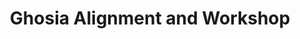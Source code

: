 ---
title: "Ghosia Alignment and Workshop"
url: /rwlpnddy/ghosia-alignment-and-workshop/
shop: car repair
---